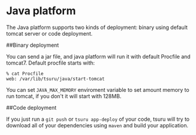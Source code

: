 # Java platform

The Java platform supports two kinds of deployment: binary using default tomcat
server or code deployment.

##Binary deployment

You can send a jar file, and java platform will run it with default Procfile
and tomcat7. Default procfile starts with:

    % cat Procfile
    web: /var/lib/tsuru/java/start-tomcat

You can set ``JAVA_MAX_MEMORY`` enviroment variable to set amount memory to run
tomcat, if you don't it will start with 128MB.


##Code deployment

If you just run a ``git push`` or ``tsuru app-deploy`` of your code, tsuru will try to download all of
your dependencies using ``maven`` and build your application.
